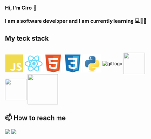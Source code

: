 ### Hi, I'm Ciro 👋

### I am a software developer and I am currently learning 💻👨🏻‍

## My teck stack

<div style="display: inline_block"><br>
  <img align="center" alt="Rafa-Js" height="60" width="60"         src="https://raw.githubusercontent.com/devicons/devicon/master/icons/javascript/javascript-plain.svg">
  <img align="center" alt="Rafa-React" height="60" width="60" src="https://raw.githubusercontent.com/devicons/devicon/master/icons/react/react-original.svg">
  <img align="center" alt="Rafa-HTML" height="60" width="60" src="https://raw.githubusercontent.com/devicons/devicon/master/icons/html5/html5-original.svg">
  <img align="center" alt="Rafa-CSS" height="60" width="60" src="https://raw.githubusercontent.com/devicons/devicon/master/icons/css3/css3-original.svg">
  <img align="center" alt="Rafa-Python" height="60" width="60" src="https://raw.githubusercontent.com/devicons/devicon/master/icons/python/python-original.svg">
  <img align="center" src="https://raw.githubusercontent.com/Delta456/Delta456/master/img/git.png" alt="git logo" height="60" width="60">
  <img align="center" height="70" width="70" src="https://cdn.svgporn.com/logos/tailwindcss-icon.svg">
  <img align="center" height=70 width="70" src="https://img.icons8.com/color/2x/nodejs.png">
  <img align="center" height="100" width="100" src="https://www.vectorlogo.zone/logos/mysql/mysql-ar21.svg">
</div>

## 📫 How to reach me

<a href = "ciro.morales591@gmail.com"><img src="https://img.shields.io/badge/-Gmail-%23333?style=for-the-badge&logo=gmail&logoColor=white" target="_blank"></a>
<a href="https://www.linkedin.com/in/moralesciro/" target="_blank"><img src="https://img.shields.io/badge/-LinkedIn-%230077B5?style=for-the-badge&logo=linkedin&logoColor=white" target="_blank"></a> 
